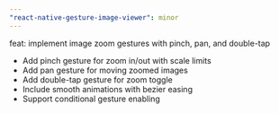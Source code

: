 ```yaml
---
"react-native-gesture-image-viewer": minor
---
```


feat: implement image zoom gestures with pinch, pan, and double-tap

- Add pinch gesture for zoom in/out with scale limits
- Add pan gesture for moving zoomed images
- Add double-tap gesture for zoom toggle
- Include smooth animations with bezier easing
- Support conditional gesture enabling
